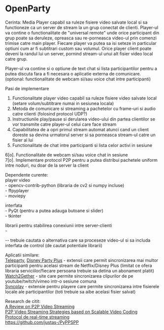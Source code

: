 # OpenParty

Cerinta: Media Player capabil sa ruleze fisiere video salvate local si sa functioneze ca un server de stream la un grup conectat de clienti. 
Player-ul va contine o functionalitate de "universal remote" unde orice participant din grup poate sa deruleze, opreasca sau re-porneasca video-ul prin comenzi trimise catre main player. Fiecare player va putea sa isi seteze in particular optiuni cum ar fi subtitrari custom sau volumul.
Orice player client poate deveni la randul lui un server, pornind stream-ul unui alt fisier video local catre grup.

Player-ul va contine si o optiune de text chat si lista participantilor pentru a putea discuta fara a fi necesara o aplicatie externa de comunicare. (optional: functionalitate de webcam si/sau voice chat intre participanti)

Pasi de implementare
1. Functionalitate player video capabil sa ruleze fisiere video salvate local (setare volum/subtitrare numai in sesiunea locala)
2. Metoda de comunicare si streaming a pachetelor cu frame-uri si audio catre clienti (folosind protocol UDP?)
3. Instructiunile play/pause si derularea video-ului din partea clientilor se vor transmite catre player-ul celui care face stream
4. Capabilitatea de a opri primul stream automat atunci cand un client doreste sa devina urmatorul server si sa porneasca stream-ul catre un fisier al lui
5. Functionalitate de chat intre participanti si lista celor activi in sesiune

6[o]. Functionalitate de webcam si/sau voice chat in sesiune <br>
7[o]. Implementare protocol P2P pentru a putea distribui pachetele uniform intre noduri, nu doar de la server la client


Dependente curente: <br>
  player video <br>
    - opencv-contrib-python (libraria de cv2 si numpy incluse) <br>
    - ffpyplayer <br>
    - moviepy <br>

  interfata <br>
    - PyQt (pentru a putea adauga butoane si slider) <br>
    - tkinter <br>
  
  librarii pentru stabilirea conexiunii intre server-clienti <br>
    - <br>
    
    
  -- trebuie cautata o alternativa care sa proceseze video-ul si sa includa interfata de control (de cautat potentiale librarii)
  
  
  
  
  
  Aplicatii similare: <br> 
  [Teleparty](https://www.netflixparty.com/), [Disney Party Plus](https://chrome.google.com/webstore/detail/disney-plus-party/pidpgkcioikhdjahlehighfgmaopdbkk?hl=en) - extensii care permit sincronizarea mai multor participanti pentru acelasi stream de Netflix/Disney Plus (limitat ce ofera libraria serviciilor/fiecare persoana trebuie sa detina un abonament platit) <br>
  [Watch2Gether](https://w2g.tv/?lang=en) - site care permite sincronizarea clipurilor de pe youtube/twitch/vimeo intr-o sesiune comuna <br>
  [Syncplay](https://github.com/Syncplay/syncplay) - extensie pentru playere care permite sincronizarea intre fisierele locale ale participantilor (toti trebuie sa aibe acelasi fisier salvat) <br>
  
  Research de citit: <br>
  [A Review on P2P Video Streaming](https://arxiv.org/ftp/arxiv/papers/1304/1304.1235.pdf) <br>
  [P2P Video Streaming Strategies based on Scalable Video Coding](https://www.elsevier.es/en-revista-journal-applied-research-technology-jart-81-articulo-p2p-video-streaming-strategies-based-S1665642315300109) <br>
  [Protocol de real-time streaming](https://p2psp.org/) <br>
  https://github.com/justas-/PyPPSPP
  
